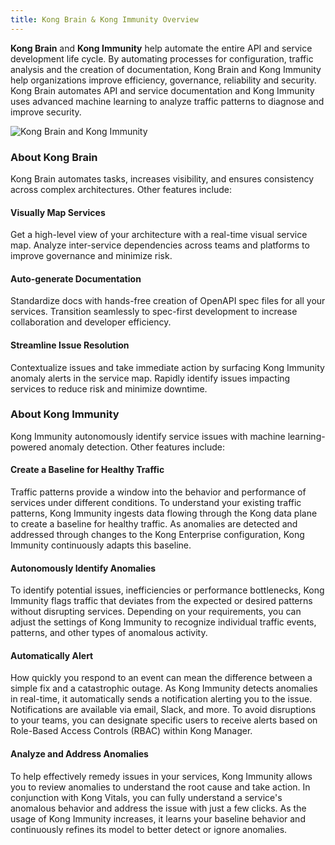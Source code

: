 ```yaml
---
title: Kong Brain & Kong Immunity Overview
---
```


**Kong Brain** and **Kong Immunity** help automate the entire API and service development life cycle. By automating processes for configuration, traffic analysis and the creation of documentation, Kong Brain and Kong Immunity help organizations improve efficiency, governance, reliability and security. Kong Brain automates API and service documentation and Kong Immunity uses advanced machine learning to analyze traffic patterns to diagnose and improve security.

![Kong Brain and Kong Immunity](/assets/images/docs/ee/brain_immunity_overview.png)

### About Kong Brain
Kong Brain automates tasks, increases visibility, and ensures consistency across complex architectures. Other features include:

#### Visually Map Services
Get a high-level view of your architecture with a real-time visual service map. Analyze inter-service dependencies across teams and platforms to improve governance and minimize risk.

#### Auto-generate Documentation
Standardize docs with hands-free creation of OpenAPI spec files for all your services. Transition seamlessly to spec-first development to increase collaboration and developer efficiency.

#### Streamline Issue Resolution
Contextualize issues and take immediate action by surfacing Kong Immunity anomaly alerts in the service map. Rapidly identify issues impacting services to reduce risk and minimize downtime.


### About Kong Immunity
Kong Immunity autonomously identify service issues with machine learning-powered anomaly detection. Other features include:

#### Create a Baseline for Healthy Traffic
Traffic patterns provide a window into the behavior and performance of services under different conditions. To understand your existing traffic patterns, Kong Immunity ingests data flowing through the Kong data plane to create a baseline for healthy traffic. As anomalies are detected and addressed through changes to the Kong Enterprise configuration, Kong Immunity continuously adapts this baseline. 

#### Autonomously Identify Anomalies
To identify potential issues, inefficiencies or performance bottlenecks, Kong Immunity flags traffic that deviates from the expected or desired patterns without disrupting services. Depending on your requirements, you can adjust the settings of Kong Immunity to recognize individual traffic events, patterns, and other types of anomalous activity.

#### Automatically Alert
How quickly you respond to an event can mean the difference between a simple fix and a catastrophic outage. As Kong Immunity detects anomalies in real-time, it automatically sends a notification alerting you to the issue. Notifications are available via email, Slack, and more. To avoid disruptions to your teams, you can designate specific users to receive alerts based on Role-Based Access Controls (RBAC) within Kong Manager. 

#### Analyze and Address Anomalies
To help effectively remedy issues in your services, Kong Immunity allows you to review anomalies to understand the root cause and take action. In conjunction with Kong Vitals, you can fully understand a service's anomalous behavior and address the issue with just a few clicks. As the usage of Kong Immunity increases, it learns your baseline behavior and continuously refines its model to better detect or ignore anomalies.
